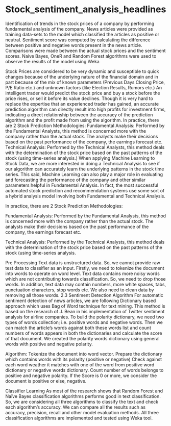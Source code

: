 # Stock_sentiment_analysis_headlines
Identification of trends in the stock prices of a company by performing fundamental analysis of the company. News articles were provided as training data-sets to the model which classified the articles as positive or neutral. Sentiment score was computed by calculating the difference between positive and negative words present in the news article. Comparisons were made between the actual stock prices and the sentiment scores. Naive Bayes, OneR and Random Forest algorithms were used to observe the results of the model using Weka

Stock Prices are considered to be very dynamic and susceptible to quick changes because of the underlying nature of the financial domain and in part because of the mix of known parameters (Previous Days Closing Price, P/E Ratio etc.) and unknown factors (like Election Results, Rumors etc.) An intelligent trader would predict the stock price and buy a stock before the price rises, or sell it before its value declines. Though it is very hard to replace the expertise that an experienced trader has gained, an accurate prediction algorithm can directly result into high profits for investment firms, indicating a direct relationship between the accuracy of the prediction algorithm and the profit made from using the algorithm. In practice, there are 2 Stock Prediction Methodologies: Fundamental Analysis: Performed by the Fundamental Analysts, this method is concerned more with the company rather than the actual stock. The analysts make their decisions based on the past performance of the company, the earnings forecast etc. Technical Analysis: Performed by the Technical Analysts, this method deals with the determination of the stock price based on the past patterns of the stock (using time-series analysis.) When applying Machine Learning to Stock Data, we are more interested in doing a Technical Analysis to see if our algorithm can accurately learn the underlying patterns in the stock time series. This said, Machine Learning can also play a major role in evaluating and forecasting the performance of the company and other similar parameters helpful in Fundamental Analysis. In fact, the most successful automated stock prediction and recommendation systems use some sort of a hybrid analysis model involving both Fundamental and Technical Analysis.

In practice, there are 2 Stock Prediction Methodologies:

Fundamental Analysis:
Performed by the Fundamental Analysts, this method is concerned more with the company rather than the actual stock. The analysts make their decisions based on the past performance of the company, the earnings forecast etc.

Technical Analysis:
Performed by the Technical Analysts, this method deals with the determination of the stock price based on the past patterns of the stock (using time-series analysis.

Pre Processing
Text data is unstructured data. So, we cannot provide raw test data to classifier as an input. Firstly, we need to tokenize the document into words to operate on word level. Text data contains more noisy words which are not contributing towards classification. So, we need to drop those words. In addition, text data may contain numbers, more white spaces, tabs, punctuation characters, stop words etc. We also need to clean data by removing all those words. 2.3 Sentiment Detection Algorithm For automatic sentiment detection of news articles, we are following Dictionary based approach which uses Bag of Word technique for text mining. This method is based on the research of J. Bean in his implementation of Twitter sentiment analysis for airline companies. To build the polarity dictionary, we need two types of words collection; i.e. positive words and negative words. Then we can match the article’s words against both these words list and count numbers of words appears in both the dictionaries and calculate the score of that document. We created the polarity words dictionary using general words with positive and negative polarity.

Algorithm:
Tokenize the document into word vector.
Prepare the dictionary which contains words with its polarity (positive or negative)
Check against each word weather it matches with one of the word from positive word dictionary or negative words dictionary.
Count number of words belongs to positive and negative polarity.
If the Score is 0 or more, we consider the document is positive or else, negative.
 

Classifier Learning
As most of the research shows that  Random Forest and Naïve Bayes classification algorithms performs good in text classification. So, we are considering all three algorithms to classify the text and check each algorithm’s accuracy. We can compare all the results such as accuracy, precision, recall and other model evaluation methods. All three classification algorithms are implemented and tested using Weka tool.
